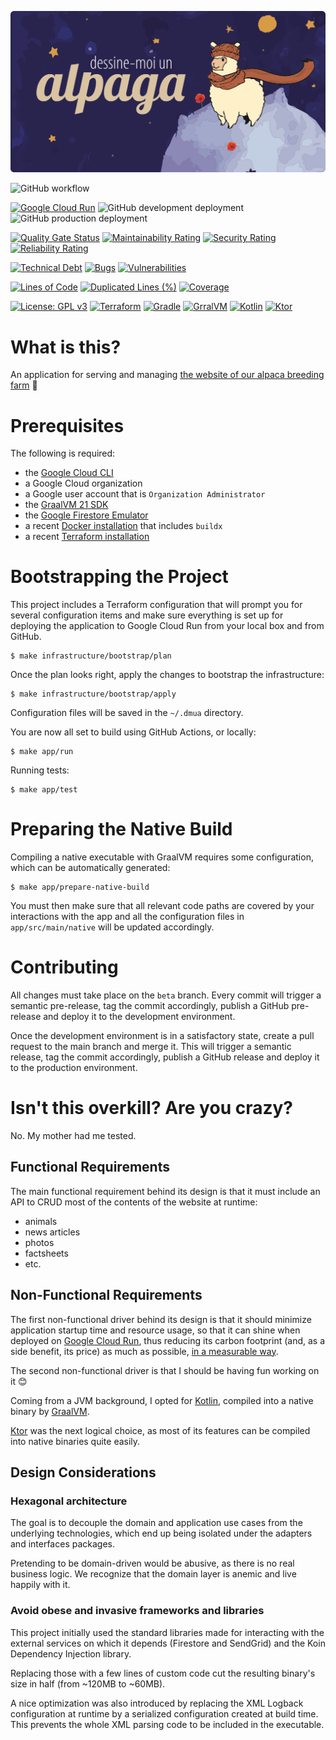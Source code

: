[![Dessine-Moi un Alpaga](logo.png)](https://dessinemoiunalpaga.com)

![GitHub workflow](https://github.com/Dessine-Moi-un-Alpaga/website/actions/workflows/release.yaml/badge.svg)

[![Google Cloud Run](https://img.shields.io/badge/Hosted%20on-Google%20Cloud%20Run-blue?logo=google)](https://console.cloud.google.com/run)
![GitHub development deployment](https://img.shields.io/github/deployments/Dessine-Moi-un-Alpaga/website/development?label=development)
![GitHub production deployment](https://img.shields.io/github/deployments/Dessine-Moi-un-Alpaga/website/production?label=production)

[![Quality Gate Status](https://sonarcloud.io/api/project_badges/measure?project=Dessine-Moi-un-Alpaga_website&metric=alert_status)](https://sonarcloud.io/summary/new_code?id=Dessine-Moi-un-Alpaga_website)
[![Maintainability Rating](https://sonarcloud.io/api/project_badges/measure?project=Dessine-Moi-un-Alpaga_website&metric=sqale_rating)](https://sonarcloud.io/summary/new_code?id=Dessine-Moi-un-Alpaga_website)
[![Security Rating](https://sonarcloud.io/api/project_badges/measure?project=Dessine-Moi-un-Alpaga_website&metric=security_rating)](https://sonarcloud.io/summary/new_code?id=Dessine-Moi-un-Alpaga_website)
[![Reliability Rating](https://sonarcloud.io/api/project_badges/measure?project=Dessine-Moi-un-Alpaga_website&metric=reliability_rating)](https://sonarcloud.io/summary/new_code?id=Dessine-Moi-un-Alpaga_website)

[![Technical Debt](https://sonarcloud.io/api/project_badges/measure?project=Dessine-Moi-un-Alpaga_website&metric=sqale_index)](https://sonarcloud.io/summary/new_code?id=Dessine-Moi-un-Alpaga_website)
[![Bugs](https://sonarcloud.io/api/project_badges/measure?project=Dessine-Moi-un-Alpaga_website&metric=bugs)](https://sonarcloud.io/summary/new_code?id=Dessine-Moi-un-Alpaga_website)
[![Vulnerabilities](https://sonarcloud.io/api/project_badges/measure?project=Dessine-Moi-un-Alpaga_website&metric=vulnerabilities)](https://sonarcloud.io/summary/new_code?id=Dessine-Moi-un-Alpaga_website)

[![Lines of Code](https://sonarcloud.io/api/project_badges/measure?project=Dessine-Moi-un-Alpaga_website&metric=ncloc)](https://sonarcloud.io/summary/new_code?id=Dessine-Moi-un-Alpaga_website)
[![Duplicated Lines (%)](https://sonarcloud.io/api/project_badges/measure?project=Dessine-Moi-un-Alpaga_website&metric=duplicated_lines_density)](https://sonarcloud.io/summary/new_code?id=Dessine-Moi-un-Alpaga_website)
[![Coverage](https://sonarcloud.io/api/project_badges/measure?project=Dessine-Moi-un-Alpaga_website&metric=coverage)](https://sonarcloud.io/summary/new_code?id=Dessine-Moi-un-Alpaga_website)

[![License: GPL v3](https://img.shields.io/badge/License-GPLv3-blue.svg?logo=gnu)](https://www.gnu.org/licenses/gpl-3.0)
[![Terraform](https://img.shields.io/badge/terraform-1.9.6-darkred.svg?logo=terraform)](http://terraform.io)
[![Gradle](https://img.shields.io/badge/gradle-8.10.2-darkgreen.svg?logo=gradle)](http://gradle.org)
[![GrralVM](https://img.shields.io/badge/graalvm-21.0.2-blue.svg?logo=openjdk)](http://graalvm.org)
[![Kotlin](https://img.shields.io/badge/kotlin-2.0.20-darkblue.svg?logo=kotlin)](http://kotlinlang.org)
[![Ktor](https://img.shields.io/badge/ktor-2.3.12-red.svg)](http://ktor.io)

# What is this?

An application for serving and managing [the website of our alpaca breeding farm](https://dessinemoiunalpaga.com) 🦙

# Prerequisites

The following is required:
* the [Google Cloud CLI](https://cloud.google.com/sdk/docs/install)
* a Google Cloud organization
* a Google user account that is `Organization Administrator`
* the [GraalVM 21 SDK](https://www.graalvm.org/downloads/)
* the [Google Firestore Emulator](https://firebase.google.com/docs/emulator-suite/install_and_configure)
* a recent [Docker installation](https://www.docker.com/products/docker-desktop/) that includes `buildx`
* a recent [Terraform installation](https://developer.hashicorp.com/terraform/install?product_intent=terraform)

# Bootstrapping the Project

This project includes a Terraform configuration that will prompt you for several configuration items and make sure
everything is set up for deploying the application to Google Cloud Run from your local box and from GitHub.

```shell
$ make infrastructure/bootstrap/plan
```

Once the plan looks right, apply the changes to bootstrap the infrastructure:

```shell
$ make infrastructure/bootstrap/apply
```

Configuration files will be saved in the `~/.dmua` directory.

You are now all set to build using GitHub Actions, or locally:

```shell
$ make app/run
```

Running tests:

```shell
$ make app/test
```

# Preparing the Native Build

Compiling a native executable with GraalVM requires some configuration, which can be automatically generated:

```shell
$ make app/prepare-native-build
```

You must then make sure that all relevant code paths are covered by your interactions with the app and all the
configuration files in `app/src/main/native` will be updated accordingly.

# Contributing

All changes must take place on the `beta` branch. Every commit will trigger a semantic pre-release, tag the commit
accordingly, publish a GitHub pre-release and deploy it to the development environment.

Once the development environment is in a satisfactory state, create a pull request to the main branch and merge it. This
will trigger a semantic release, tag the commit accordingly, publish a GitHub release and deploy it to the production
environment.

# Isn't this overkill? Are you crazy?

No. My mother had me tested.

## Functional Requirements

The main functional requirement behind its design is that it must include an API to CRUD most of the contents of the
website at runtime:
* animals
* news articles
* photos
* factsheets
* etc.

## Non-Functional Requirements

The first non-functional driver behind its design is that it should minimize application startup time and resource usage,
so that it can shine when deployed on [Google Cloud Run](https://cloud.google.com/run), thus reducing its carbon footprint (and, as a side
benefit, its price) as much as possible, [in a measurable way](https://console.cloud.google.com/carbon).

The second non-functional driver is that I should be having fun working on it 😊

Coming from a JVM background, I opted for [Kotlin](https://kotlinlang.org), compiled into a native binary by
[GraalVM](https://graalvm.org).

[Ktor](https://ktor.io) was the next logical choice, as most of its features can be compiled into native binaries quite easily.

## Design Considerations

### Hexagonal architecture

The goal is to decouple the domain and application use cases from the underlying technologies, which end up being
isolated under the adapters and interfaces packages.

Pretending to be domain-driven would be abusive, as there is no real business logic. We recognize that the
domain layer is anemic and live happily with it.

### Avoid obese and invasive frameworks and libraries

This project initially used the standard libraries made for interacting with the external services on
which it depends (Firestore and SendGrid) and the Koin Dependency Injection library.

Replacing those with a few lines of custom code cut the resulting binary's size in half (from ~120MB to ~60MB).

A nice optimization was also introduced by replacing the XML Logback configuration at runtime by a
serialized configuration created at build time. This prevents the whole XML parsing code to be included in the
executable.